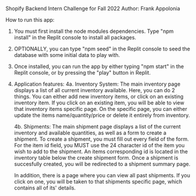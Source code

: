 Shopify Backend Intern Challenge for Fall 2022
Author: Frank Appolonia

How to run this app:

1. You must first install the node modules dependencies. Type "npm install" in the Replit console to install all
packages.
2. OPTIONALLY, you can type "npm seed" in the Replit console to seed the database with some initial data to play with.
3. Once installed, you can run the app by either typing "npm start" in  the Replit console, or by pressing the
"play" button in Replit. 
4. Application features:
    4a. Inventory System:
    The main inventory page displays a list of all current inventory available. Here, you can do 2 things. You can
    either add new inventory items, or click on an existing inventory item. If you click on an existing item, you
    will be able to view that inventory items specific page. On the specific page, you can either update the items
    name/quantity/price or delete it entirely from inventory.

    4b. Shipments:
    The main shipment page displays a list of the current inventory and available quantities, as well as a form to create a shipment. To create a shipment, you must fill out every field of the form. For the item id field, you MUST use the 24 character id of the item you wish to add to the shipment. An items corresponding id is located in the inventory table below the create shipment form. Once a shipment is succesfully created, you will be redirected to a shipment summary page.

    In addition, there is a page where you can view all past shipments. If you click on one, you will be taken to that shipments specific page, which contains all of its' details.
